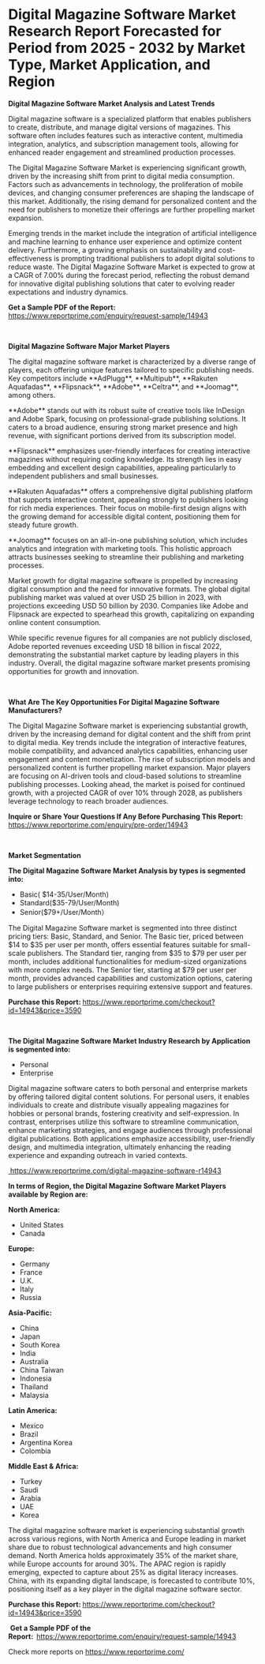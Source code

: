<p><h1>Digital Magazine Software Market Research Report Forecasted for Period from 2025 -  2032 by Market Type, Market Application, and Region</h1></p><p><strong>Digital Magazine Software Market Analysis and Latest Trends</strong></p>
<p><p>Digital magazine software is a specialized platform that enables publishers to create, distribute, and manage digital versions of magazines. This software often includes features such as interactive content, multimedia integration, analytics, and subscription management tools, allowing for enhanced reader engagement and streamlined production processes. </p><p>The Digital Magazine Software Market is experiencing significant growth, driven by the increasing shift from print to digital media consumption. Factors such as advancements in technology, the proliferation of mobile devices, and changing consumer preferences are shaping the landscape of this market. Additionally, the rising demand for personalized content and the need for publishers to monetize their offerings are further propelling market expansion.</p><p>Emerging trends in the market include the integration of artificial intelligence and machine learning to enhance user experience and optimize content delivery. Furthermore, a growing emphasis on sustainability and cost-effectiveness is prompting traditional publishers to adopt digital solutions to reduce waste. The Digital Magazine Software Market is expected to grow at a CAGR of 7.00% during the forecast period, reflecting the robust demand for innovative digital publishing solutions that cater to evolving reader expectations and industry dynamics.</p></p>
<p><strong>Get a Sample PDF of the Report:&nbsp;</strong> <a href="https://www.reportprime.com/enquiry/request-sample/14943?utm_campaign=2730&utm_medium=2&utm_source=Github&utm_content=ia&utm_term=20032025&utm_id=digital-magazine-software">https://www.reportprime.com/enquiry/request-sample/14943</a></p>
<p>&nbsp;</p>
<p><strong>Digital Magazine Software Major Market Players</strong></p>
<p><p>The digital magazine software market is characterized by a diverse range of players, each offering unique features tailored to specific publishing needs. Key competitors include **AdPlugg**, **Multipub**, **Rakuten Aquafadas**, **Flipsnack**, **Adobe**, **Celtra**, and **Joomag**, among others.</p><p>**Adobe** stands out with its robust suite of creative tools like InDesign and Adobe Spark, focusing on professional-grade publishing solutions. It caters to a broad audience, ensuring strong market presence and high revenue, with significant portions derived from its subscription model.</p><p>**Flipsnack** emphasizes user-friendly interfaces for creating interactive magazines without requiring coding knowledge. Its strength lies in easy embedding and excellent design capabilities, appealing particularly to independent publishers and small businesses.</p><p>**Rakuten Aquafadas** offers a comprehensive digital publishing platform that supports interactive content, appealing strongly to publishers looking for rich media experiences. Their focus on mobile-first design aligns with the growing demand for accessible digital content, positioning them for steady future growth.</p><p>**Joomag** focuses on an all-in-one publishing solution, which includes analytics and integration with marketing tools. This holistic approach attracts businesses seeking to streamline their publishing and marketing processes.</p><p>Market growth for digital magazine software is propelled by increasing digital consumption and the need for innovative formats. The global digital publishing market was valued at over USD 25 billion in 2023, with projections exceeding USD 50 billion by 2030. Companies like Adobe and Flipsnack are expected to spearhead this growth, capitalizing on expanding online content consumption.</p><p>While specific revenue figures for all companies are not publicly disclosed, Adobe reported revenues exceeding USD 18 billion in fiscal 2022, demonstrating the substantial market capture by leading players in this industry. Overall, the digital magazine software market presents promising opportunities for growth and innovation.</p></p>
<p>&nbsp;</p>
<p><strong>What Are The Key Opportunities For Digital Magazine Software Manufacturers?</strong></p>
<p><p>The Digital Magazine Software market is experiencing substantial growth, driven by the increasing demand for digital content and the shift from print to digital media. Key trends include the integration of interactive features, mobile compatibility, and advanced analytics capabilities, enhancing user engagement and content monetization. The rise of subscription models and personalized content is further propelling market expansion. Major players are focusing on AI-driven tools and cloud-based solutions to streamline publishing processes. Looking ahead, the market is poised for continued growth, with a projected CAGR of over 10% through 2028, as publishers leverage technology to reach broader audiences.</p></p>
<p><strong>Inquire or Share Your Questions If Any Before Purchasing This Report:</strong> <a href="https://www.reportprime.com/enquiry/pre-order/14943?utm_campaign=2730&utm_medium=2&utm_source=Github&utm_content=ia&utm_term=20032025&utm_id=digital-magazine-software">https://www.reportprime.com/enquiry/pre-order/14943</a></p>
<p>&nbsp;</p>
<p><strong>Market Segmentation</strong></p>
<p><strong>The Digital Magazine Software Market Analysis by types is segmented into:</strong></p>
<p><ul><li>Basic( $14-35/User/Month)</li><li>Standard($35-79/User/Month)</li><li>Senior($79+/User/Month）</li></ul></p>
<p><p>The Digital Magazine Software market is segmented into three distinct pricing tiers: Basic, Standard, and Senior. The Basic tier, priced between $14 to $35 per user per month, offers essential features suitable for small-scale publishers. The Standard tier, ranging from $35 to $79 per user per month, includes additional functionalities for medium-sized organizations with more complex needs. The Senior tier, starting at $79 per user per month, provides advanced capabilities and customization options, catering to large publishers or enterprises requiring extensive support and features.</p></p>
<p><strong>Purchase this Report:&nbsp;</strong><a href="https://www.reportprime.com/checkout?id=14943&price=3590&utm_campaign=2730&utm_medium=2&utm_source=Github&utm_content=ia&utm_term=20032025&utm_id=digital-magazine-software">https://www.reportprime.com/checkout?id=14943&price=3590</a></p>
<p>&nbsp;</p>
<p><strong>The Digital Magazine Software Market Industry Research by Application is segmented into:</strong></p>
<p><ul><li>Personal</li><li>Enterprise</li></ul></p>
<p><p>Digital magazine software caters to both personal and enterprise markets by offering tailored digital content solutions. For personal users, it enables individuals to create and distribute visually appealing magazines for hobbies or personal brands, fostering creativity and self-expression. In contrast, enterprises utilize this software to streamline communication, enhance marketing strategies, and engage audiences through professional digital publications. Both applications emphasize accessibility, user-friendly design, and multimedia integration, ultimately enhancing the reading experience and expanding outreach in varied contexts.</p></p>
<p><a href="https://www.reportprime.com/digital-magazine-software-r14943?utm_campaign=2730&utm_medium=2&utm_source=Github&utm_content=ia&utm_term=20032025&utm_id=digital-magazine-software">&nbsp;https://www.reportprime.com/digital-magazine-software-r14943</a></p>
<p><strong>In terms of Region, the Digital Magazine Software Market Players available by Region are:</strong></p>
<p>
    <p> <strong> North America: </strong>
        <ul>
            <li>United States</li>
            <li>Canada</li>
        </ul>
        </p> 
    <p> <strong> Europe: </strong>
        <ul>
            <li>Germany</li>
            <li>France</li>
            <li>U.K.</li>
            <li>Italy</li>
            <li>Russia</li>
        </ul>
        </p> 
    <p> <strong> Asia-Pacific: </strong>
        <ul>
            <li>China</li>
            <li>Japan</li>
            <li>South Korea</li>
            <li>India</li>
            <li>Australia</li>
            <li>China Taiwan</li>
            <li>Indonesia</li>
            <li>Thailand</li>
            <li>Malaysia</li>
        </ul>
        </p> 
    <p> <strong> Latin America: </strong>
        <ul>
            <li>Mexico</li>
            <li>Brazil</li>
            <li>Argentina Korea</li>
            <li>Colombia</li>
        </ul>
        </p> 
    <p> <strong> Middle East & Africa: </strong>
        <ul>
            <li>Turkey</li>
            <li>Saudi</li>
            <li>Arabia</li>
            <li>UAE</li>
            <li>Korea</li>
        </ul>
    </p>
    </p>
<p><p>The digital magazine software market is experiencing substantial growth across various regions, with North America and Europe leading in market share due to robust technological advancements and high consumer demand. North America holds approximately 35% of the market share, while Europe accounts for around 30%. The APAC region is rapidly emerging, expected to capture about 25% as digital literacy increases. China, with its expanding digital landscape, is forecasted to contribute 10%, positioning itself as a key player in the digital magazine software sector.</p></p>
<p><strong>Purchase this Report: </strong><a href="https://www.reportprime.com/checkout?id=14943&price=3590&utm_campaign=2730&utm_medium=2&utm_source=Github&utm_content=ia&utm_term=20032025&utm_id=digital-magazine-software">https://www.reportprime.com/checkout?id=14943&price=3590</a></p>
<p>&nbsp;<strong>Get a Sample PDF of the Report:&nbsp;&nbsp;</strong><a href="https://www.reportprime.com/enquiry/request-sample/14943?utm_campaign=2730&utm_medium=2&utm_source=Github&utm_content=ia&utm_term=20032025&utm_id=digital-magazine-software">https://www.reportprime.com/enquiry/request-sample/14943</a></p>
<p><strong></strong></p>
<p>Check more reports on <a href="https://www.reportprime.com/?utm_campaign=2730&utm_medium=2&utm_source=Github&utm_content=ia&utm_term=20032025&utm_id=digital-magazine-software">https://www.reportprime.com/</a></p>